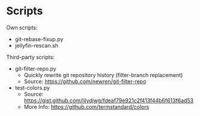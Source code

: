 # Scripts

Own scripts:
- git-rebase-fixup.py
- jellyfin-rescan.sh

Third-party scripts:
- git-filter-repo.py
    - Quickly rewrite git repository history (filter-branch replacement)
    - Source: https://github.com/newren/git-filter-repo
- test-colors.py
    - Source: https://gist.github.com/lilydjwg/fdeaf79e921c2f413f44b6f613f6ad53
    - More Info: https://github.com/termstandard/colors

